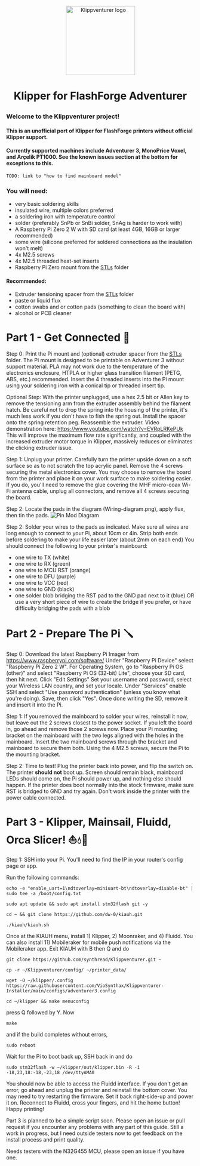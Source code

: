 <p align="center">
    <img src="https://raw.githubusercontent.com/VioSynthax/Adventurer-Voxel-Klipper/2.0-preview/images/klippventurer.svg" alt="Klippventurer logo" height="185">
    <h1 align="center">
      Klipper for FlashForge Adventurer<br>
</p>

### Welcome to the Klippventurer project!
#### This is an unofficial port of Klipper for FlashForge printers without official Klipper support.
#### Currently supported machines include Adventurer 3, MonoPrice Voxel, and Arçelik PT1000. See the known issues section at the bottom for exceptions to this.
```TODO: link to "how to find mainboard model"```
### You will need:  

+ very basic soldering skills
+ insulated wire, multiple colors preferred
+ a soldering iron with temperature control
+ solder (preferably SnPb or SnBi solder, SnAg is harder to work with)
+ A Raspberry Pi Zero 2 W with SD card (at least 4GB, 16GB or larger recommended)
+ some wire (silicone preferred for soldered connections as the insulation won't melt)
+ 4x M2.5 screws
+ 4x M2.5 threaded heat-set inserts
+ Raspberry Pi Zero mount from the [STLs](/STLs/) folder
#### Recommended: 
+ Extruder tensioning spacer from the [STLs](/STLs/) folder
+ paste or liquid flux
+ cotton swabs and or cotton pads (something to clean the board with)
+ alcohol or PCB cleaner

# Part 1 - Get Connected 🔌


Step 0: Print the Pi mount and (optional) extruder spacer from the [STLs](/STLs/) folder. The Pi mount is designed to be printable on Adventurer 3 without support material. PLA may not work due to the temperature of the electronics enclosure, HTPLA or higher glass transition filament (PETG, ABS, etc.) recommended.
Insert the 4 threaded inserts into the Pi mount using your soldering iron with a conical tip or threaded insert tip.

Optional Step: With the printer unplugged, use a hex 2.5 bit or Allen key to remove the tensioning arm from the extruder assembly behind the filament hatch. Be careful not to drop the spring into the housing of the printer, it's much less work if you don't have to fish the spring out. Install the spacer onto the spring retention peg. Reassemble the extruder. Video demonstration here: https://www.youtube.com/watch?v=EVRpLRKePUk
This will improve the maximum flow rate significantly, and coupled with the increased extruder motor torque in Klipper, massively reduces or eliminates the clicking extruder issue.

Step 1: Unplug your printer. Carefully turn the printer upside down on a soft surface so as to not scratch the top acrylic panel. Remove the 4 screws securing the metal electronics cover. You may choose to remove the board from the printer and place it on your work surface to make soldering easier. If you do, you'll need to remove the glue covering the MHF micro-coax Wi-Fi antenna cable, unplug all connectors, and remove all 4 screws securing the board.

Step 2: Locate the pads in the diagram (Wiring-diagram.png), apply flux, then tin the pads.
![Pin Mod Diagram](/images/Wiring-diagram.png?raw=true)

Step 2: Solder your wires to the pads as indicated. Make sure all wires are long enough to connect to your Pi, about 10cm or 4in. Strip both ends before soldering to make your life easier later (about 2mm on each end) You should connect the following to your printer's mainboard:
+ one wire to TX (white)
+ one wire to RX (green)
+ one wire to MCU RST (orange)
+ one wire to DFU (purple)
+ one wire to VCC (red)
+ one wire to GND (black)
+ one solder blob bridging the RST pad to the GND pad next to it (blue)
    OR use a very short piece of wire to create the bridge if you prefer, or have difficulty bridging the pads with a blob

# Part 2 - Prepare The Pi 🪛

Step 0: Download the latest Raspberry Pi Imager from https://www.raspberrypi.com/software/ Under "Raspberry Pi Device" select "Raspberry Pi Zero 2 W". For Operating System, go to "Raspberry Pi OS (other)" and select "Raspberry Pi OS (32-bit) Lite", choose your SD card, then hit next. Click "Edit Settings" Set your username and password, select your Wireless LAN country, and set your locale. Under "Services" enable SSH and select "Use password authentication" (unless you know what you're doing). Save, then click "Yes". Once done writing the SD, remove it and insert it into the Pi.
    
Step 1: If you removed the mainboard to solder your wires, reinstall it now, but leave out the 2 screws closest to the power socket. If you left the board in, go ahead and remove those 2 screws now. Place your Pi mounting bracket on the mainboard with the two legs aligned with the holes in the mainboard. Insert the two mainboard screws through the bracket and mainboard to secure them both. Using the 4 M2.5 screws, secure the Pi to the mounting bracket.

Step 2: Time to test! Plug the printer back into power, and flip the switch on. The printer **should not** boot up. Screen should remain black, mainboard LEDs should come on, the Pi should power up, and nothing else should happen. If the printer does boot normally into the stock firmware, make sure RST is bridged to GND and try again. Don't work inside the printer with the power cable connected.

# Part 3 - Klipper, Mainsail, Fluidd, Orca Slicer! ⛵💧🐋

Step 1: SSH into your Pi. You'll need to find the IP in your router's config page or app.

Run the following commands: 
```
echo -e "enable_uart=1\ndtoverlay=miniuart-bt\ndtoverlay=disable-bt" | sudo tee -a /boot/config.txt
```
```
sudo apt update && sudo apt install stm32flash git -y
```
```
cd ~ && git clone https://github.com/dw-0/kiauh.git
```
```
./kiauh/kiauh.sh
```
Once at the KIAUH menu, install 1) Klipper, 2) Moonraker, and 4) Fluidd. You can also install 11) Mobileraker for mobile push notifications via the Mobileraker app. 
Exit KIAUH with B then Q and do
```
git clone https://github.com/synthread/Klippventurer.git ~
```
```
cp -r ~/Klippventurer/config/ ~/printer_data/
```
```
wget -O ~/klipper/.config https://raw.githubusercontent.com/VioSynthax/Klippventurer-Installer/main/configs/adventurer3.config
```
```
cd ~/klipper && make menuconfig
```
press Q followed by Y. Now
```
make
```
and if the build completes without errors,
```
sudo reboot
```
Wait for the Pi to boot back up, SSH back in and do
```
sudo stm32flash -w ~/klipper/out/klipper.bin -R -i -18,23,18:-18,-23,18 /dev/ttyAMA0
```
You should now be able to access the Fluidd interface. If you don't get an error, go ahead and unplug the printer and reinstall the bottom cover. You may need to try restarting the firmware.
Set it back right-side-up and power it on. Reconnect to Fluidd, cross your fingers, and hit the home button! 
Happy printing!

Part 3 is planned to be a simple script soon.
Please open an issue or pull request if you encounter any problems with any part of this guide.
Still a work in progress, but I need outside testers now to get feedback on the install process and print quality.

Needs testers with the N32G455 MCU, please open an issue if you have one.
